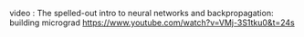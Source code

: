 video : The spelled-out intro to neural networks and backpropagation: building micrograd
https://www.youtube.com/watch?v=VMj-3S1tku0&t=24s